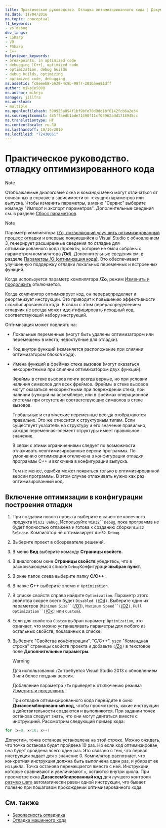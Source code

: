 ```yaml
---
title: Практическое руководство. Отладка оптимизированного кода | Документация Майкрософт
ms.date: 11/04/2016
ms.topic: conceptual
f1_keywords:
- vs.debug
dev_langs:
- CSharp
- VB
- FSharp
- C++
helpviewer_keywords:
- breakpoints, in optimized code
- debugging [C++], optimized code
- optimization, debug builds
- debug builds, optimizing
- optimized code, debugging
ms.assetid: fc8eeeb8-6629-4c9b-99f7-2016aee81dff
author: mikejo5000
ms.author: mikejo
manager: jillfra
ms.workload:
- multiple
ms.openlocfilehash: 590925a894f1bf9bfe70d9dd1bf6142fcb6a2e34
ms.sourcegitcommit: 485ffaedb1ade71490f11cf05962add1718945cc
ms.translationtype: HT
ms.contentlocale: ru-RU
ms.lasthandoff: 10/16/2019
ms.locfileid: "72430661"
---
```

# <a name="how-to-debug-optimized-code"></a>Практическое руководство. отладку оптимизированного кода

> [!NOTE]
> Отображаемые диалоговые окна и команды меню могут отличаться от описанных в справке в зависимости от текущих параметров или выпуска. Чтобы изменить параметры, в меню "Сервис" выберите команду "Импорт и экспорт параметров". Дополнительные сведения см. в разделе [Сброс параметров](../ide/environment-settings.md#reset-settings).

> [!NOTE]
> Параметр компилятора [/Zo, позволяющий улучшить оптимизированный процесс отладки](/cpp/build/reference/zo-enhance-optimized-debugging) и впервые появившийся в Visual Studio с обновлением 3, генерирует расширенные сведения по отладке для оптимизированного кода (проекты, которые не были собраны с параметром компилятора **/Od**). Дополнительные сведения см. в разделе [Параметры /O (оптимизация кода)](/cpp/build/reference/o-options-optimize-code). Это обеспечивает улучшенную поддержку отладки локальных переменных и встроенных функций.
>
> Когда используется параметр компилятора **/Zo**, режим [Изменить и продолжить](../debugger/edit-and-continue-visual-csharp.md) отключается.

 Когда компилятор оптимизирует код, он перераспределяет и реорганизует инструкции. Это приводит к повышению эффективности скомпилированного кода. В связи с этим перераспределением отладчик не всегда может идентифицировать исходный код, соответствующий набору инструкций.

 Оптимизация может повлиять на:

- Локальные переменные (могут быть удалены оптимизатором или перемещены в места, недоступные для отладки).

- Код внутри функций (изменяется расположение при слиянии оптимизатором блоков кода).

- Имена функций в фреймах стека вызовов (могут оказаться некорректными при слиянии оптимизатором двух функций).

  Фреймы в стеке вызовов почти всегда верные, но при условии наличия символов для всех фреймов. Фреймы в стеке вызовов могут оказаться некорректными при повреждении стека, при наличии функций на ассемблере, или в фреймах операционной системы при отсутствии соответствующих символов в стеке вызовов.

  Глобальные и статические переменные всегда отображаются правильно. Это же относится к структурным типам. Если существует указатель на структуру и его значение правильно, каждая переменная-элемент структуры имеет правильное значение.

  В связи с этими ограничениями следует по возможности отлаживать неоптимизированные версии программы. По умолчанию оптимизация отключена в конфигурации отладки программы C++ и включена в конфигурации выпуска.

  Тем не менее, ошибка может появиться только в оптимизированной версии программы. В этом случае отлаживать нужно как раз оптимизированный код.

## <a name="to-turn-on-optimization-in-a-debug-build-configuration"></a>Включение оптимизации в конфигурации построения отладки

1. При создании нового проекта выберите в качестве конечного продукта `Win32 Debug`. Используйте `Win32``Debug`, пока программа не будет полностью отлажена и готова к созданию сборки `Win32 Release`. Компилятор не оптимизирует `Win32 Debug`.

2. Выберите проект в обозревателе решений.

3. В меню **Вид** выберите команду **Страницы свойств**.

4. В диалоговом окне **Страницы свойств** убедитесь, что в раскрывающемся списке `Debug`Конфигурация**выбран пункт**.

5. В окне папок слева выберите папку **C/C++** .

6. В папке **C++** выберите элемент `Optimization`.

7. В списке свойств справа найдите `Optimization`. Параметр этого свойства скорее всего будет `Disabled (`[/Od](/cpp/build/reference/od-disable-debug)`)`. Выберите один из параметров (`Minimum Size``(`[/O1](/cpp/build/reference/o1-o2-minimize-size-maximize-speed)`)`, `Maximum Speed``(`[/O2](/cpp/build/reference/o1-o2-minimize-size-maximize-speed)`)`, `Full Optimization``(`[/Ox](/cpp/build/reference/ox-full-optimization)`)` или `Custom`).

8. Если для свойства `Custom` выбран параметр `Optimization`, это означает, что можно устанавливать параметры для любого из остальных свойств, показанных в списке.

9. Выберите "Свойства конфигурации", "C/C++", узел "Командная строка" страницы свойств проекта и добавьте `(`[/Zo](/cpp/build/reference/zo-enhance-optimized-debugging)`)` в текстовое поле **Дополнительные параметры**.

    > [!WARNING]
    > Для использования `/Zo` требуется Visual Studio 2013 с обновлением 3 или более поздняя версия.
    >
    >  Добавление параметра `/Zo` приведет к отключению режима [Изменить и продолжить](../debugger/edit-and-continue-visual-csharp.md).

   При отладке оптимизированного кода перейдите в окно **Дизассемблированный код**, чтобы просмотреть, какие инструкции в действительности создаются и выполняются. При задании точек останова следует знать, что они могут двигаться вместе с инструкцией. Рассмотрим следующий пример кода:

```cpp
for (x=0; x<10; x++)
```

 Допустим, точка останова установлена на этой строке. Можно ожидать, что точка останова будет пройдена 10 раз. Но если код оптимизирован, она будет пройдена всего один раз. Это связано с тем, что первая инструкция задает для `x` значение 0. Компилятор распознает, что конкретная инструкция должна быть выполнена один раз, и убирает ее из цикла. Точка останова перемещается вместе с ней. Инструкции, которые сравнивают и увеличивают `x`, остаются внутри цикла. При просмотре окна **Дизассемблированный код** для лучшего контроля [размер шага](/previous-versions/visualstudio/visual-studio-2010/ek13f001(v=vs.100)) автоматически равен одной инструкции, что бывает полезно при пошаговом прохождении оптимизированного кода.

## <a name="see-also"></a>См. также

- [Безопасность отладчика](../debugger/debugger-security.md)
- [Отладка машинного кода](../debugger/debugging-native-code.md)